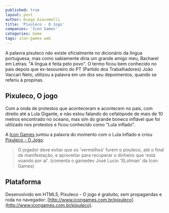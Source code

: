 ```yaml
---
published: true
layout: post
author: Diego Giacomelli
title: 'Pixuleco - O Jogo'
companies: 'Icon Games'
categories: Game
tags: icon-games web
---
```

A palavra pixuleco não existe oficialmente no dicionário da língua portuguesa, mas como sabiamente diria um grande amigo meu, Bacharel em Letras: "A língua é feita pelo povo". O termo ficou bem conhecido no país depois que ex-tesoureiro do PT (Partido dos Trabalhadores) João Vaccari Neto, utilizou a  palavra em um dos seu depoimentos, quando se referiu à propinas.

## Pixuleco, O jogo
Com a onda de protestos que aconteceram e acontecem no país, com direito até a Lula Gigante, e não estou falando do cefalópode de mais de 10 metros encontrado no oceano, mas sim do grande boneco inflável que foi utilizado nos protestos e ficou conhecido como "Lula inflado".

A [Icon Games](http://www.icongames.com.br) juntou a palavra do momento com o Lula inflado e criou [Pixuleco - O Jogo](http://www.icongames.com.br/pixuleco).

> O jogador deve evitar que os 'vermelhos' furem o pixuleco, até o final da manifestação, e aproveitar para recuperar o dinheiro que 'está voando por aí'. (comenta o gamedev José Lucio 'SLotman' da Icon Games)

## Plataforma
Desenvolvido em HTML5, Pixuleco - O jogo  é gratuito, sem propagandas e roda no navegador: [http://www.icongames.com.br/pixuleco](http://www.icongames.com.br/pixuleco).